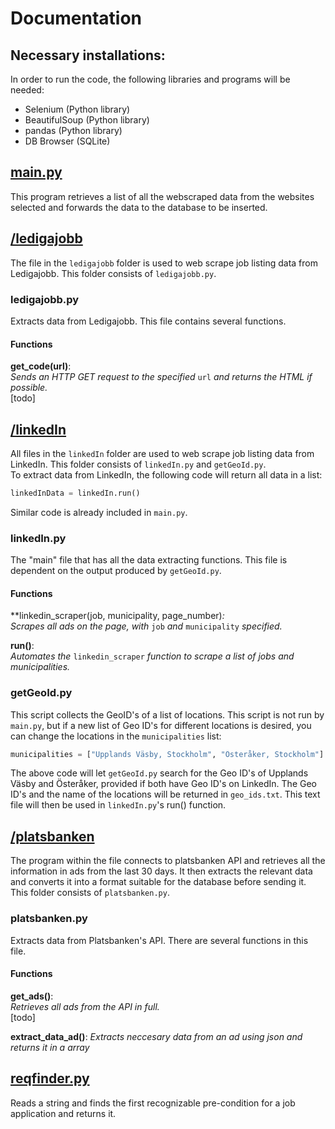 # Documentation

## Necessary installations:  
In order to run the code, the following libraries and programs will be needed:  
 - Selenium (Python library)
 - BeautifulSoup (Python library)
 - pandas (Python library)
 - DB Browser (SQLite)


## [main.py](https://github.com/DiaHassan/II1305-Team-Echo/blob/main/Project/code/main.py)
This program retrieves a list of all the webscraped data from the websites selected and forwards the data to the database to be inserted.


## [/ledigajobb](https://github.com/DiaHassan/II1305-Team-Echo/tree/main/Project/code/ledigajobb)
The file in the ```ledigajobb``` folder is used to web scrape job listing data from Ledigajobb. This folder consists of ```ledigajobb.py```.  

### ledigajobb.py
Extracts data from Ledigajobb. This file contains several functions.

#### Functions
**get_code(url)**:  
*Sends an HTTP GET request to the specified* ```url``` *and returns the HTML if possible.*  
[todo]


## [/linkedIn](https://github.com/DiaHassan/II1305-Team-Echo/tree/main/Project/code/linkedIn)
All files in the ```linkedIn``` folder are used to web scrape job listing data from LinkedIn. This folder consists of ```linkedIn.py``` and ```getGeoId.py```.  
To extract data from LinkedIn, the following code will return all data in a list:
```python
linkedInData = linkedIn.run()
```  
Similar code is already included in ```main.py```.

### linkedIn.py
The "main" file that has all the data extracting functions. This file is dependent on the output produced by ```getGeoId.py```.

#### Functions
**linkedin_scraper(job, municipality, page_number)*:*  
*Scrapes all ads on the page, with* ```job``` *and* ```municipality``` *specified.*  

**run()**:  
*Automates the* ```linkedin_scraper``` *function to scrape a list of jobs and municipalities.*  

### getGeoId.py
This script collects the GeoID's of a list of locations. This script is not run by ```main.py```, but if a new list of Geo ID's for different locations is desired, you can change the locations in the ```municipalities``` list:  
```python
municipalities = ["Upplands Väsby, Stockholm", "Österåker, Stockholm"]
```
The above code will let ```getGeoId.py``` search for the Geo ID's of Upplands Väsby and Österåker, provided if both have Geo ID's on LinkedIn. The Geo ID's and the name of the locations will be returned in ```geo_ids.txt```. This text file will then be used in ```linkedIn.py```'s run() function.


## [/platsbanken](https://github.com/DiaHassan/II1305-Team-Echo/tree/main/Project/code/platsbanken)
The program within the file connects to platsbanken API and retrieves all the information in ads from the last 30 days. It then extracts the relevant data and converts it into a format suitable for the database before sending it. This folder consists of ```platsbanken.py```.  

### platsbanken.py
Extracts data from Platsbanken's API. There are several functions in this file.

#### Functions

**get_ads()**:  
*Retrieves all ads from the API in full.*  
[todo]

**extract_data_ad()**:
*Extracts neccesary data from an ad using json and returns it in a array*


## [reqfinder.py](https://github.com/DiaHassan/II1305-Team-Echo/tree/main/Project/code/reqfinder.py)
Reads a string and finds the first recognizable pre-condition for a job application and returns it.

